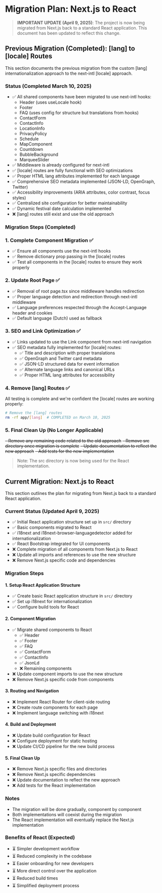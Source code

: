 # Migration Plan: Next.js to React

> **IMPORTANT UPDATE (April 9, 2025)**: The project is now being migrated from Next.js back to a standard React application. This document has been updated to reflect this change.

## Previous Migration (Completed): [lang] to [locale] Routes

This section documents the previous migration from the custom [lang] internationalization approach to the next-intl [locale] approach.

### Status (Completed March 10, 2025)

- ✅ All shared components have been migrated to use next-intl hooks:
  - Header (uses useLocale hook)
  - Footer
  - FAQ (uses config for structure but translations from hooks)
  - ContactForm
  - ContactInfo
  - LocationInfo
  - PrivacyPolicy
  - Schedule
  - MapComponent
  - Countdown
  - BubbleBackground
  - MarqueeSlider
- ✅ Middleware is already configured for next-intl
- ✅ [locale] routes are fully functional with SEO optimizations
- ✅ Proper HTML lang attributes implemented for each language
- ✅ Comprehensive SEO metadata implemented (JSON-LD, OpenGraph, Twitter)
- ✅ Accessibility improvements (ARIA attributes, color contrast, focus styles)
- ✅ Centralized site configuration for better maintainability
- ✅ Dynamic festival date calculation implemented 
- ❌ [lang] routes still exist and use the old approach

### Migration Steps (Completed)

### 1. Complete Component Migration ✅

- ✅ Ensure all components use the next-intl hooks
- ✅ Remove dictionary prop passing in the [locale] routes
- ✅ Test all components in the [locale] routes to ensure they work properly

### 2. Update Root Page ✅

- ✅ Removal of root page.tsx since middleware handles redirection
- ✅ Proper language detection and redirection through next-intl middleware
- ✅ Language preferences respected through the Accept-Language header and cookies
- ✅ Default language (Dutch) used as fallback

### 3. SEO and Link Optimization ✅

- ✅ Links updated to use the Link component from next-intl navigation
- ✅ SEO metadata fully implemented for [locale] routes:
  - ✅ Title and description with proper translations
  - ✅ OpenGraph and Twitter card metadata
  - ✅ JSON-LD structured data for event information
  - ✅ Alternate language links and canonical URLs
  - ✅ Proper HTML lang attributes for accessibility

### 4. Remove [lang] Routes ✅

All testing is complete and we're confident the [locale] routes are working properly:

```bash
# Remove the [lang] routes
rm -rf app/[lang]  # COMPLETED on March 10, 2025
```

### 5. Final Clean Up (No Longer Applicable)

~~- Remove any remaining code related to the old approach~~
~~- Remove src directory once migration is complete~~
~~- Update documentation to reflect the new approach~~
~~- Add tests for the new implementation~~

> Note: The src directory is now being used for the React implementation.

## Current Migration: Next.js to React

This section outlines the plan for migrating from Next.js back to a standard React application.

### Current Status (Updated April 9, 2025)

- ✅ Initial React application structure set up in `src/` directory
- ✅ Basic components migrated to React
- ✅ i18next and i18next-browser-languagedetector added for internationalization
- ✅ React Bootstrap integrated for UI components
- ❌ Complete migration of all components from Next.js to React
- ❌ Update all imports and references to use the new structure
- ❌ Remove Next.js specific code and dependencies

### Migration Steps

#### 1. Setup React Application Structure

- ✅ Create basic React application structure in `src/` directory
- ✅ Set up i18next for internationalization
- ✅ Configure build tools for React

#### 2. Component Migration

- ✅ Migrate shared components to React
  - ✅ Header
  - ✅ Footer
  - ✅ FAQ
  - ✅ ContactForm
  - ✅ ContactInfo
  - ✅ JsonLd
  - ❌ Remaining components
- ❌ Update component imports to use the new structure
- ❌ Remove Next.js specific code from components

#### 3. Routing and Navigation

- ❌ Implement React Router for client-side routing
- ❌ Create route components for each page
- ❌ Implement language switching with i18next

#### 4. Build and Deployment

- ❌ Update build configuration for React
- ❌ Configure deployment for static hosting
- ❌ Update CI/CD pipeline for the new build process

#### 5. Final Clean Up

- ❌ Remove Next.js specific files and directories
- ❌ Remove Next.js specific dependencies
- ❌ Update documentation to reflect the new approach
- ❌ Add tests for the React implementation

### Notes

- The migration will be done gradually, component by component
- Both implementations will coexist during the migration
- The React implementation will eventually replace the Next.js implementation

### Benefits of React (Expected)

- ⏳ Simpler development workflow
- ⏳ Reduced complexity in the codebase
- ⏳ Easier onboarding for new developers
- ⏳ More direct control over the application
- ⏳ Reduced build times
- ⏳ Simplified deployment process
